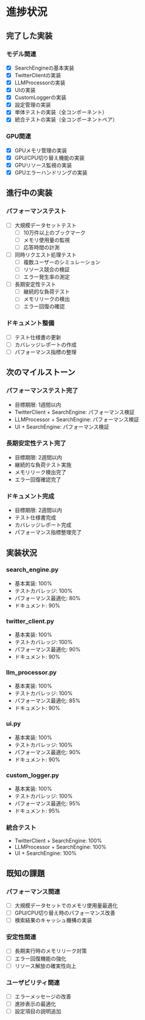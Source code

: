 # 進捗状況

## 完了した実装

### モデル関連
- [x] SearchEngineの基本実装
- [x] TwitterClientの実装
- [x] LLMProcessorの実装
- [x] UIの実装
- [x] CustomLoggerの実装
- [x] 設定管理の実装
- [x] 単体テストの実装（全コンポーネント）
- [x] 統合テストの実装（全コンポーネントペア）

### GPU関連
- [x] GPUメモリ管理の実装
- [x] GPU/CPU切り替え機能の実装
- [x] GPUリソース監視の実装
- [x] GPUエラーハンドリングの実装

## 進行中の実装

### パフォーマンステスト
- [ ] 大規模データセットテスト
  - [ ] 10万件以上のブックマーク
  - [ ] メモリ使用量の監視
  - [ ] 応答時間の計測

- [ ] 同時リクエスト処理テスト
  - [ ] 複数ユーザーのシミュレーション
  - [ ] リソース競合の検証
  - [ ] エラー発生率の測定

- [ ] 長期安定性テスト
  - [ ] 継続的な負荷テスト
  - [ ] メモリリークの検出
  - [ ] エラー回復の確認

### ドキュメント整備
- [ ] テスト仕様書の更新
- [ ] カバレッジレポートの作成
- [ ] パフォーマンス指標の整理

## 次のマイルストーン

### パフォーマンステスト完了
- 目標期限: 1週間以内
- TwitterClient + SearchEngine: パフォーマンス検証
- LLMProcessor + SearchEngine: パフォーマンス検証
- UI + SearchEngine: パフォーマンス検証

### 長期安定性テスト完了
- 目標期限: 2週間以内
- 継続的な負荷テスト実施
- メモリリーク検出完了
- エラー回復確認完了

### ドキュメント完成
- 目標期限: 2週間以内
- テスト仕様書完成
- カバレッジレポート完成
- パフォーマンス指標整理完了

## 実装状況

### search_engine.py
- 基本実装: 100%
- テストカバレッジ: 100%
- パフォーマンス最適化: 80%
- ドキュメント: 90%

### twitter_client.py
- 基本実装: 100%
- テストカバレッジ: 100%
- パフォーマンス最適化: 90%
- ドキュメント: 90%

### llm_processor.py
- 基本実装: 100%
- テストカバレッジ: 100%
- パフォーマンス最適化: 85%
- ドキュメント: 90%

### ui.py
- 基本実装: 100%
- テストカバレッジ: 100%
- パフォーマンス最適化: 90%
- ドキュメント: 90%

### custom_logger.py
- 基本実装: 100%
- テストカバレッジ: 100%
- パフォーマンス最適化: 95%
- ドキュメント: 95%

### 統合テスト
- TwitterClient + SearchEngine: 100%
- LLMProcessor + SearchEngine: 100%
- UI + SearchEngine: 100%

## 既知の課題

### パフォーマンス関連
- [ ] 大規模データセットでのメモリ使用量最適化
- [ ] GPU/CPU切り替え時のパフォーマンス改善
- [ ] 検索結果のキャッシュ機構の実装

### 安定性関連
- [ ] 長期実行時のメモリリーク対策
- [ ] エラー回復機能の強化
- [ ] リソース解放の確実性向上

### ユーザビリティ関連
- [ ] エラーメッセージの改善
- [ ] 進捗表示の最適化
- [ ] 設定項目の説明追加